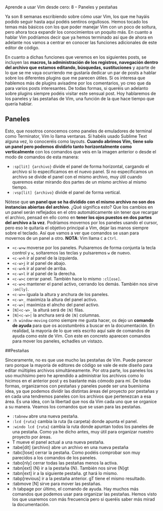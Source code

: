 Aprende a usar Vim desde cero: 8 – Paneles y pestañas

Ya son 8 semanas escribiendo sobre cómo usar Vim, los que me hayáis podido seguir hasta aquí podéis sentiros orgullosos. Hemos tocado los temas más básicos con los que poder manejar Vim con un poco de soltura, pero ahora toca expandir los conocimientos un poquito más. En cuanto a hablar Vim podríamos decir que ya hemos terminado así que de ahora en adelante nos vamos a centrar en conocer las funciones adicionales de este editor de código.

En cuanto a dichas funciones que veremos en los siguientes posts, se incluyen las **macros, la administración de los registros, navegación dentro del archivo que estamos editando, búsquedas, sustituciones** y aparte de lo que se me vaya ocurriendo me gustaría dedicar un par de posts a hablar sobre los diferentes plugins que me parecen útiles. Si os interesa que hablemos más de plugins avisadme por los comentarios, yo creo que da para varios posts interesantes. De todas formas, si queréis un adelanto sobre plugins siempre podéis visitar este sensual post. Hoy hablaremos de los paneles y las pestañas de Vim, una función de la que hace tiempo que quería hablar.

## Paneles

Esto, que nosotros conocemos como paneles de emuladores de terminal como Terminator, Vim lo llama ventanas. Si habéis usado Sublime Text alguna vez, lo conoceréis como layouts. **Cuando abrimos Vim, tiene solo un panel pero podemos dividirlo tanto horizontalmente como verticalmente** con los comandos que veis en la imagen anterior o desde el modo de comandos de esta manera:


- `:sp[lit] {archivo}` divide el panel de forma horizontal, cargando el archivo si lo especificamos en el nuevo panel. Si no especificamos un archivo se divide el panel con el mismo archivo, muy útil cuando queremos estar mirando dos partes de un mismo archivo al mismo tiempo.
- `:vsp[lit] {archivo}` divide el panel de forma vertical.

Nótese que **un panel que se ha dividido con el mismo archivo no son dos instancias abiertas del archivo**. ¿Qué significa esto? Que los cambios en un panel serán reflejados en el otro automáticamente sin tener que recargar el archivo, pensad en ello como en **tener los ojos puestos en dos partes del archivo a la vez**. Podríamos movernos por los paneles usando el cursor, pero eso le quitaría el objetivo principal a Vim, dejar las manos siempre sobre el teclado. Así que vamos a ver que comandos se usan para movernos de un panel a otro. **NOTA**: Vim llama `C` a `Ctrl`.

- `<c-w>w` moverse por los paneles. Pulsaremos de forma conjunta la tecla control y `w`, soltaremos las teclas y pulsaremos `w` de nuevo.
- `<c-w>h` ir al panel de la izquierda.
- `<c-w>j` ir al panel de abajo.
- `<c-w>k` ir al panel de arriba.
- `<c-w>l` ir al panel de la derecha.
- `<c-w>c` cerrar panel. También hace lo mismo `:cl[ose]`.
- `<c-w>o` mantener el panel activo, cerrando los demás. También nos sirve `:on[ly]`.
- `<c-w>=` iguala la altura y anchura de los paneles.
- `<c-w>_` maximiza la altura del panel activo.
- `<c-w>|` maximiza el alncho del panel activo.
- `[N]<c-w>_` la alturá será de `[N]` filas.
- `[N]<c-w>|` la anchura será de `[N]` columnas.
- `:h window-moving` como siempre me gusta hacer, os dejo un **comando de ayuda** para que os acostumbréis a buscar en la documentación. En realidad, la mayoría de lo que veis escrito aquí sale de comandos de ayuda como este de Vim. Con este en concreto aparecen comandos para mover los paneles, echadles un vistazo.


##Pestañas

Sinceramente, no es que use mucho las pestañas de Vim. Puede parecer raro porque la mayoría de editores de código se vale de este diseño para editar múltiples archivos simultáneamente. Por otra parte, los paneles los uso muchísimo pero he aprendido a administrar los archivos como lo hicimos en el anterior post y es bastante más cómodo para mí. De todas formas, organizarnos con pestañas y paneles puede ser una buenísima idea, ya que podemos dividir las distintas áreas del proyecto por pestañas y en cada una tendremos paneles con los archivos que pertenezcan a esa área. Es una idea, con la libertad que nos da Vim cada uno que se organice a su manera. Veamos los comandos que se usan para las pestañas.


- `:tabnew` abre una nueva pestaña.
- `:lcd {ruta}` cambia la ruta (la carpeta) donde apunta el panel.
- `:windo lcd {ruta}` cambia la ruta donde apuntan todos los paneles de una pestaña. Como ya he dicho antes, muy útil para organizar nuestro proyecto por áreas.
- <c-w>T mueve el panel actual a una nueva pestaña.
- :tabe[dit] {archivo} abre un archivo en una nueva pestaña
- :tabc[lose] cerrar la pestaña. Como podéis comprobar son muy parecidos a los comandos de los paneles.
- :tabo[nly] cerrar todas las pestañas menos la activa.
- :tabn[ext] {N} ir a la pestaña {N}. También nos sirve {N}gt
- :tabn[ext] ir a la siguiente pestaña. gt hará lo mismo.
- :tabp[revious] ir a la pestaña anterior. gT tiene el mismo resultado.
- :tabmove [N] sirve para mover las pestañas.
- :h tabpage por último, el comando de ayuda. Hay muchos más comandos que podemos usar para organizar las pestañas. Hemos visto los que usaremos con más frecuencia pero si queréis saber más mirad la documentación.
